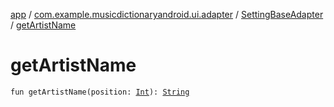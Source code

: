 [app](../../index.md) / [com.example.musicdictionaryandroid.ui.adapter](../index.md) / [SettingBaseAdapter](index.md) / [getArtistName](./get-artist-name.md)

# getArtistName

`fun getArtistName(position: `[`Int`](https://kotlinlang.org/api/latest/jvm/stdlib/kotlin/-int/index.html)`): `[`String`](https://kotlinlang.org/api/latest/jvm/stdlib/kotlin/-string/index.html)